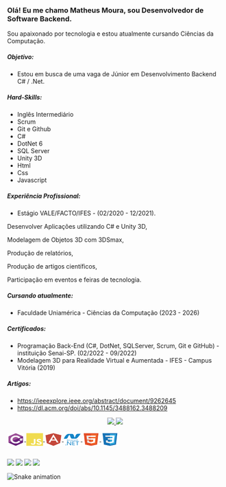 ### Olá! Eu me chamo Matheus Moura, sou Desenvolvedor de Software Backend.

Sou apaixonado por tecnologia e estou atualmente cursando Ciências da Computação.

##### Objetivo:

 - Estou em busca de uma vaga de Júnior em Desenvolvimento Backend C# / .Net.

##### _Hard-Skills:_
- Inglês Intermediário
- Scrum
- Git e Github
- C#
- DotNet 6
- SQL Server
- Unity 3D
- Html
- Css
- Javascript

##### Experiência Profissional:

 - Estágio VALE/FACTO/IFES - (02/2020 - 12/2021).
 
 Desenvolver Aplicações utilizando C# e Unity 3D,
 
 Modelagem de Objetos 3D com 3DSmax,
 
 Produção de relatórios,
 
 Produção de artigos científicos,
 
 Participação em eventos e feiras de tecnologia.

##### Cursando atualmente: 

 - Faculdade Uniamérica - Ciências da Computação (2023 - 2026)

##### Certificados:
 - Programação Back-End (C#, DotNet, SQLServer, Scrum, Git e GitHub) - instituição Senai-SP. (02/2022 - 09/2022)
 - Modelagem 3D para Realidade Virtual e Aumentada - IFES - Campus Vitória (2019)

##### Artigos:
 - https://ieeexplore.ieee.org/abstract/document/9262645
 - https://dl.acm.org/doi/abs/10.1145/3488162.3488209

<div align="center">
  <a href="https://github.com/Matheus0100">
  <img height="150em" src="https://github-readme-stats.vercel.app/api?username=Matheus0100&show_icons=true&theme=midnight-purple&include_all_commits=true&count_private=true"/>
  <img height="150em" src="https://github-readme-stats.vercel.app/api/top-langs/?username=Matheus0100&layout=compact&langs_count=7&theme=midnight-purple"/>
</div>
  
 
  
  <div style="display: inline_block"><br>
  <img align="center" alt="Matheus-Csharp" height="30" width="40" src="https://raw.githubusercontent.com/devicons/devicon/master/icons/csharp/csharp-original.svg">
  <img align="center" alt="Matheus-Js" height="30" width="40" src="https://raw.githubusercontent.com/devicons/devicon/master/icons/javascript/javascript-plain.svg">
  <img align="center" alt="Matheus-Angular" height="30" width="40" src="https://raw.githubusercontent.com/devicons/devicon/master/icons/angularjs/angularjs-plain.svg">
  <img align="center" alt="Matheus-Js" height="30" width="40" src="https://raw.githubusercontent.com/devicons/devicon/master/icons/dot-net/dot-net-plain-wordmark.svg">
  <img align="center" alt="Matheus-HTML" height="30" width="40" src="https://raw.githubusercontent.com/devicons/devicon/master/icons/html5/html5-original.svg">
  <img align="center" alt="Matheus-CSS" height="30" width="40" src="https://raw.githubusercontent.com/devicons/devicon/master/icons/css3/css3-original.svg">
</div>
  
  ##
  
  <div>
  <a href="https://www.instagram.com/math_kaizen/" target="_blank"><img src="https://img.shields.io/badge/-Instagram-%23E4405F?style=for-the-badge&logo=instagram&logoColor=white" target="_blank"></a>
 <a href="https://wa.me/+5527996315508" target="_blank"><img src="https://img.shields.io/badge/WhatsApp-25D366?style=for-the-badge&logo=whatsapp&logoColor=white" target="_blank"></a> 
  <a href = "mailto:matheusmouradasilva2018@gmail.com"><img src="https://img.shields.io/badge/-Gmail-%23333?style=for-the-badge&logo=gmail&logoColor=white" target="_blank"></a>
  <a href="https://www.linkedin.com/in/MatheusMoura0100" target="_blank"><img src="https://img.shields.io/badge/-LinkedIn-%230077B5?style=for-the-badge&logo=linkedin&logoColor=white" target="_blank"></a> 
   
   ![Snake animation](https://github.com/Matheus0100/Matheus0100/blob/output/github-contribution-grid-snake.svg)
   
  </div>
